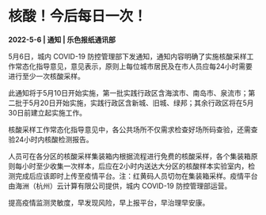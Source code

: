 # 核酸！今后每日一次！

**2022-5-6 | 通知 | 乐色报纸通讯部**

5月6日，城内 COVID-19 防控管理部下发通知，通知内容明确了实施核酸采样工作常态化指导意见，意见表示，原则上每位城市居民及在市人员应每24小时需要进行至少一次核酸采样。

此通知将于5月10日开始实施，第一批实践行政区含海滨市、南岛市、泉流市；第二批于5月20日开始实施，实践行政区含新城、旧城、绿邦；其余行政区将在5月30日前建立起实施工作。

核酸采样工作常态化指导意见中，各公共场所不仅需求检查好场所码查验，还需查验24小时内核酸检测报告。

人员可在各分区的核酸采样集装箱内根据流程进行免费的核酸采样，各个集装箱原则每小时至少收集一次样本，后应在2小时内送达大分区的核酸样本实验室内，检测完成后应该即时上传至疫情平台。注：红黄码人员切勿在集装箱采样。疫情平台由海洲（杭州）云计算有限公司提供，城内 COVID-19 防控管理部运营。

提高疫情监测灵敏度，早发现风险，早上报平台，早治理早安康。
